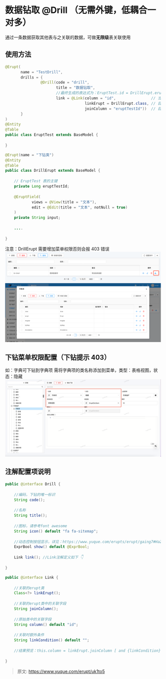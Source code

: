 # 数据钻取 @Drill （无需外键，低耦合一对多）

通过一条数据获取其他表与之关联的数据，可做**无限级**表关联使用


## 使用方法
```java
@Erupt(
       name = "TestDrill",
       drills = {
                @Drill(code = "drill", 
                       title = "数据钻取",
                       //最终生成的表达式为：EruptTest.id = DrillErupt.eruptTestId
                       link = @Link(column = "id",                // 当前表关联列
                                    linkErupt = DrillErupt.class, // 目标关联表
                                    joinColumn = "eruptTestId"))  // 目标表关联列
       }
)
@Entity
@Table
public class EruptTest extends BaseModel {
    
}
```
```java
@Erupt(name = "下钻类")
@Entity
@Table
public class DrillErupt extends BaseModel {
    
    // EruptTest 表的主键
    private Long eruptTestId;
    
    @EruptField(
            views = @View(title = "文本"),
            edit = @Edit(title = "文本", notNull = true)
    )
    private String input;
    
    ....
    
}
```
注意：DrillErupt 需要增加菜单权限否则会报 403 错误
![image.png](./img/yUo63v4PUvDI0Ua4/1609145948568-48339c83-8bca-46ed-b52d-438e6d7d6466-010740.png)
![image.png](./img/yUo63v4PUvDI0Ua4/1609145987819-d211d53e-fec9-4851-81fd-c197010ab75c-689943.png)


## 下钻菜单权限配置（下钻提示 403）
如：字典可下钻到字典项
需将字典项的类名称添加到菜单，类型：表格视图，状态：隐藏
![image.png](./img/yUo63v4PUvDI0Ua4/1702534389999-fbaf09df-ad1a-4d68-b1b1-641739d24423-620228.png)


## 注解配置项说明
```java
public @interface Drill {

    //编码，下钻的唯一标识
    String code();

    //名称
    String title();
    
	//图标，请参考font awesome
    String icon() default "fa fa-sitemap";
    
    //动态控制按钮显示，详见：https://www.yuque.com/erupts/erupt/gaing7#HaZs4
    ExprBool show() default @ExprBool;

    Link link(); //Link注解定义如下 👇
    
}
```
```java
public @interface Link {
    
    //关联的erupt类
    Class<?> linkErupt();

    //关联的erupt类中的关联字段
    String joinColumn();
    
    //原始类中的关联字段
    String column() default "id";

    //关联时额外条件
    String linkCondition() default "";

    //结果预览：this.column = linkErupt.joinColumn [ and {linkCondition}]

}
```


> 原文: <https://www.yuque.com/erupt/uk1to5>